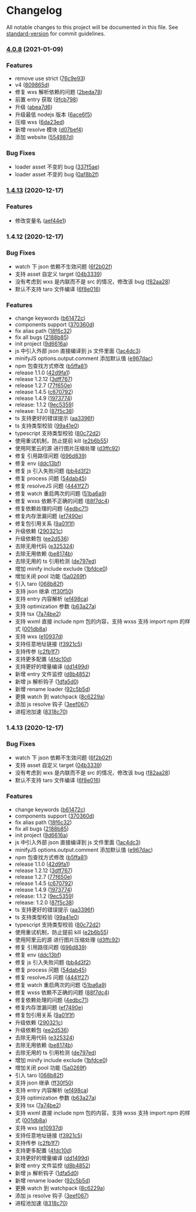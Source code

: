 # Changelog

All notable changes to this project will be documented in this file. See [standard-version](https://github.com/conventional-changelog/standard-version) for commit guidelines.

### [4.0.8](https://github.com/ximing/mpbuild/compare/v1.4.13...v4.0.8) (2021-01-09)

### Features

- remove use strict ([76c9e93](https://github.com/ximing/mpbuild/commit/76c9e93c4c11620e87eb4bcc2c681c3008410162))
- v4 ([809865d](https://github.com/ximing/mpbuild/commit/809865d7ea881a251a2362a87e562da798050519))
- 修复 wxs 解析依赖的问题 ([2beda78](https://github.com/ximing/mpbuild/commit/2beda78f99f7c706de5b515c1b352d2a589ac551))
- 前置 entry 获取 ([9fcb798](https://github.com/ximing/mpbuild/commit/9fcb798b29572d77ad9eb2e3dff1881563e04930))
- 升级 ([abea7d6](https://github.com/ximing/mpbuild/commit/abea7d64d0c9056833aadbc0b30a47440bc15686))
- 升级最低 nodejs 版本 ([6ace6f5](https://github.com/ximing/mpbuild/commit/6ace6f57fb26b53bec5f398988fba2f23eb9912f))
- 压缩 wxs ([6da23ed](https://github.com/ximing/mpbuild/commit/6da23ed5030f3c3dbb65abc1c723ac5a7af18a8e))
- 新增 resolve 模块 ([d07bef4](https://github.com/ximing/mpbuild/commit/d07bef41ed60a8c790b91a94dd1acba0e9c202f8))
- 添加 website ([554987d](https://github.com/ximing/mpbuild/commit/554987d47a61ba2a4a07b3264123ef8cbef88101))

### Bug Fixes

- loader asset 不变的 bug ([337f5ae](https://github.com/ximing/mpbuild/commit/337f5ae8ec9cd33e124548a53d78719f1e71f8fe))
- loader asset 不变的 bug ([0af8b2f](https://github.com/ximing/mpbuild/commit/0af8b2f1e779ffa71a58e71e49a92edb263e5d7d))

### [1.4.13](https://github.com/ximing/mpbuild/compare/v1.4.12...v1.4.13) (2020-12-17)

### Features

- 修改变量名 ([aef44e1](https://github.com/ximing/mpbuild/commit/aef44e1))

### 1.4.12 (2020-12-17)

### Bug Fixes

- watch 下 json 依赖不生效问题 ([6f2b02f](https://github.com/ximing/mpbuild/commit/6f2b02f))
- 支持 asset 自定义 target ([04b3339](https://github.com/ximing/mpbuild/commit/04b3339))
- 没有考虑到 wxs 是内联而不是 src 的情况，修改该 bug ([f82aa28](https://github.com/ximing/mpbuild/commit/f82aa28))
- 默认不支持 taro 文件编译 ([6f8e016](https://github.com/ximing/mpbuild/commit/6f8e016))

### Features

- change keywords ([b61472c](https://github.com/ximing/mpbuild/commit/b61472c))
- components support ([370360d](https://github.com/ximing/mpbuild/commit/370360d))
- fix alias path ([18f6c32](https://github.com/ximing/mpbuild/commit/18f6c32))
- fix all bugs ([2188b85](https://github.com/ximing/mpbuild/commit/2188b85))
- init project ([9d6616a](https://github.com/ximing/mpbuild/commit/9d6616a))
- js 中引入外部 json 直接编译到 js 文件里面 ([1ac4dc3](https://github.com/ximing/mpbuild/commit/1ac4dc3))
- minifyJS options.output.comment 添加默认值 ([e967dac](https://github.com/ximing/mpbuild/commit/e967dac))
- npm 包查找方式修改 ([b5ffa81](https://github.com/ximing/mpbuild/commit/b5ffa81))
- release 1.1.0 ([42d9fa1](https://github.com/ximing/mpbuild/commit/42d9fa1))
- release 1.2.12 ([3dff767](https://github.com/ximing/mpbuild/commit/3dff767))
- release 1.2.7 ([77f650e](https://github.com/ximing/mpbuild/commit/77f650e))
- release 1.4.5 ([c670792](https://github.com/ximing/mpbuild/commit/c670792))
- release 1.4.9 ([1973774](https://github.com/ximing/mpbuild/commit/1973774))
- release: 1.1.2 ([9ec5359](https://github.com/ximing/mpbuild/commit/9ec5359))
- release: 1.2.0 ([87f5c38](https://github.com/ximing/mpbuild/commit/87f5c38))
- ts 支持更好的错误提示 ([aa3396f](https://github.com/ximing/mpbuild/commit/aa3396f))
- ts 支持类型校验 ([99a41e0](https://github.com/ximing/mpbuild/commit/99a41e0))
- typescript 支持类型校验 ([80c72d2](https://github.com/ximing/mpbuild/commit/80c72d2))
- 使用重试机制，防止提前 kill ([e2b6b55](https://github.com/ximing/mpbuild/commit/e2b6b55))
- 使用阿里云的源 进行图片压缩处理 ([d3ffc92](https://github.com/ximing/mpbuild/commit/d3ffc92))
- 修复 引用路径问题 ([696d839](https://github.com/ximing/mpbuild/commit/696d839))
- 修复 env ([ddc13bf](https://github.com/ximing/mpbuild/commit/ddc13bf))
- 修复 js 引入失败问题 ([bb4d3f2](https://github.com/ximing/mpbuild/commit/bb4d3f2))
- 修复 process 问题 ([54dab45](https://github.com/ximing/mpbuild/commit/54dab45))
- 修复 resolveJS 问题 ([4441f27](https://github.com/ximing/mpbuild/commit/4441f27))
- 修复 watch 重启两次的问题 ([51ba6a9](https://github.com/ximing/mpbuild/commit/51ba6a9))
- 修复 wxss 依赖不正确的问题 ([88f7dc4](https://github.com/ximing/mpbuild/commit/88f7dc4))
- 修复依赖处理的问题 ([4edbc71](https://github.com/ximing/mpbuild/commit/4edbc71))
- 修复内存泄漏问题 ([ef7490e](https://github.com/ximing/mpbuild/commit/ef7490e))
- 修复包引用关系 ([9a01f1f](https://github.com/ximing/mpbuild/commit/9a01f1f))
- 升级依赖 ([290321c](https://github.com/ximing/mpbuild/commit/290321c))
- 升级依赖包 ([ee2d536](https://github.com/ximing/mpbuild/commit/ee2d536))
- 去除无用代码 ([e325324](https://github.com/ximing/mpbuild/commit/e325324))
- 去除无用依赖 ([be8174b](https://github.com/ximing/mpbuild/commit/be8174b))
- 去除无用的 ts 引用检测 ([de797ed](https://github.com/ximing/mpbuild/commit/de797ed))
- 增加 minify include exclude ([1bfdce0](https://github.com/ximing/mpbuild/commit/1bfdce0))
- 增加关闭 pool 功能 ([5a0269f](https://github.com/ximing/mpbuild/commit/5a0269f))
- 引入 taro ([068b82f](https://github.com/ximing/mpbuild/commit/068b82f))
- 支持 json 继承 ([ff30f50](https://github.com/ximing/mpbuild/commit/ff30f50))
- 支持 entry 内容解析 ([ef498ca](https://github.com/ximing/mpbuild/commit/ef498ca))
- 支持 optimization 参数 ([b63a27a](https://github.com/ximing/mpbuild/commit/b63a27a))
- 支持 tsx ([7a74be2](https://github.com/ximing/mpbuild/commit/7a74be2))
- 支持 wxml 直接 include npm 包的内容，支持 wxss 支持 import npm 的样式 ([001db8a](https://github.com/ximing/mpbuild/commit/001db8a))
- 支持 wxs ([e10937d](https://github.com/ximing/mpbuild/commit/e10937d))
- 支持任意地址链接 ([f3921c5](https://github.com/ximing/mpbuild/commit/f3921c5))
- 支持传参 ([c2fb1f7](https://github.com/ximing/mpbuild/commit/c2fb1f7))
- 支持更多配置 ([4fdc10d](https://github.com/ximing/mpbuild/commit/4fdc10d))
- 支持更好的增量编译 ([dd1499d](https://github.com/ximing/mpbuild/commit/dd1499d))
- 新增 entry 文件监控 ([d8b4852](https://github.com/ximing/mpbuild/commit/d8b4852))
- 新增 js 解析钩子 ([1dfa5d0](https://github.com/ximing/mpbuild/commit/1dfa5d0))
- 新增 rename loader ([92c5b5d](https://github.com/ximing/mpbuild/commit/92c5b5d))
- 更换 watch 到 watchpack ([8c6229a](https://github.com/ximing/mpbuild/commit/8c6229a))
- 添加 js resolve 钩子 ([3eef067](https://github.com/ximing/mpbuild/commit/3eef067))
- 进程池加速 ([8318c70](https://github.com/ximing/mpbuild/commit/8318c70))

### 1.4.13 (2020-12-17)

### Bug Fixes

- watch 下 json 依赖不生效问题 ([6f2b02f](https://github.com/ximing/mpbuild/commit/6f2b02f))
- 支持 asset 自定义 target ([04b3339](https://github.com/ximing/mpbuild/commit/04b3339))
- 没有考虑到 wxs 是内联而不是 src 的情况，修改该 bug ([f82aa28](https://github.com/ximing/mpbuild/commit/f82aa28))
- 默认不支持 taro 文件编译 ([6f8e016](https://github.com/ximing/mpbuild/commit/6f8e016))

### Features

- change keywords ([b61472c](https://github.com/ximing/mpbuild/commit/b61472c))
- components support ([370360d](https://github.com/ximing/mpbuild/commit/370360d))
- fix alias path ([18f6c32](https://github.com/ximing/mpbuild/commit/18f6c32))
- fix all bugs ([2188b85](https://github.com/ximing/mpbuild/commit/2188b85))
- init project ([9d6616a](https://github.com/ximing/mpbuild/commit/9d6616a))
- js 中引入外部 json 直接编译到 js 文件里面 ([1ac4dc3](https://github.com/ximing/mpbuild/commit/1ac4dc3))
- minifyJS options.output.comment 添加默认值 ([e967dac](https://github.com/ximing/mpbuild/commit/e967dac))
- npm 包查找方式修改 ([b5ffa81](https://github.com/ximing/mpbuild/commit/b5ffa81))
- release 1.1.0 ([42d9fa1](https://github.com/ximing/mpbuild/commit/42d9fa1))
- release 1.2.12 ([3dff767](https://github.com/ximing/mpbuild/commit/3dff767))
- release 1.2.7 ([77f650e](https://github.com/ximing/mpbuild/commit/77f650e))
- release 1.4.5 ([c670792](https://github.com/ximing/mpbuild/commit/c670792))
- release 1.4.9 ([1973774](https://github.com/ximing/mpbuild/commit/1973774))
- release: 1.1.2 ([9ec5359](https://github.com/ximing/mpbuild/commit/9ec5359))
- release: 1.2.0 ([87f5c38](https://github.com/ximing/mpbuild/commit/87f5c38))
- ts 支持更好的错误提示 ([aa3396f](https://github.com/ximing/mpbuild/commit/aa3396f))
- ts 支持类型校验 ([99a41e0](https://github.com/ximing/mpbuild/commit/99a41e0))
- typescript 支持类型校验 ([80c72d2](https://github.com/ximing/mpbuild/commit/80c72d2))
- 使用重试机制，防止提前 kill ([e2b6b55](https://github.com/ximing/mpbuild/commit/e2b6b55))
- 使用阿里云的源 进行图片压缩处理 ([d3ffc92](https://github.com/ximing/mpbuild/commit/d3ffc92))
- 修复 引用路径问题 ([696d839](https://github.com/ximing/mpbuild/commit/696d839))
- 修复 env ([ddc13bf](https://github.com/ximing/mpbuild/commit/ddc13bf))
- 修复 js 引入失败问题 ([bb4d3f2](https://github.com/ximing/mpbuild/commit/bb4d3f2))
- 修复 process 问题 ([54dab45](https://github.com/ximing/mpbuild/commit/54dab45))
- 修复 resolveJS 问题 ([4441f27](https://github.com/ximing/mpbuild/commit/4441f27))
- 修复 watch 重启两次的问题 ([51ba6a9](https://github.com/ximing/mpbuild/commit/51ba6a9))
- 修复 wxss 依赖不正确的问题 ([88f7dc4](https://github.com/ximing/mpbuild/commit/88f7dc4))
- 修复依赖处理的问题 ([4edbc71](https://github.com/ximing/mpbuild/commit/4edbc71))
- 修复内存泄漏问题 ([ef7490e](https://github.com/ximing/mpbuild/commit/ef7490e))
- 修复包引用关系 ([9a01f1f](https://github.com/ximing/mpbuild/commit/9a01f1f))
- 升级依赖 ([290321c](https://github.com/ximing/mpbuild/commit/290321c))
- 升级依赖包 ([ee2d536](https://github.com/ximing/mpbuild/commit/ee2d536))
- 去除无用代码 ([e325324](https://github.com/ximing/mpbuild/commit/e325324))
- 去除无用依赖 ([be8174b](https://github.com/ximing/mpbuild/commit/be8174b))
- 去除无用的 ts 引用检测 ([de797ed](https://github.com/ximing/mpbuild/commit/de797ed))
- 增加 minify include exclude ([1bfdce0](https://github.com/ximing/mpbuild/commit/1bfdce0))
- 增加关闭 pool 功能 ([5a0269f](https://github.com/ximing/mpbuild/commit/5a0269f))
- 引入 taro ([068b82f](https://github.com/ximing/mpbuild/commit/068b82f))
- 支持 json 继承 ([ff30f50](https://github.com/ximing/mpbuild/commit/ff30f50))
- 支持 entry 内容解析 ([ef498ca](https://github.com/ximing/mpbuild/commit/ef498ca))
- 支持 optimization 参数 ([b63a27a](https://github.com/ximing/mpbuild/commit/b63a27a))
- 支持 tsx ([7a74be2](https://github.com/ximing/mpbuild/commit/7a74be2))
- 支持 wxml 直接 include npm 包的内容，支持 wxss 支持 import npm 的样式 ([001db8a](https://github.com/ximing/mpbuild/commit/001db8a))
- 支持 wxs ([e10937d](https://github.com/ximing/mpbuild/commit/e10937d))
- 支持任意地址链接 ([f3921c5](https://github.com/ximing/mpbuild/commit/f3921c5))
- 支持传参 ([c2fb1f7](https://github.com/ximing/mpbuild/commit/c2fb1f7))
- 支持更多配置 ([4fdc10d](https://github.com/ximing/mpbuild/commit/4fdc10d))
- 支持更好的增量编译 ([dd1499d](https://github.com/ximing/mpbuild/commit/dd1499d))
- 新增 entry 文件监控 ([d8b4852](https://github.com/ximing/mpbuild/commit/d8b4852))
- 新增 js 解析钩子 ([1dfa5d0](https://github.com/ximing/mpbuild/commit/1dfa5d0))
- 新增 rename loader ([92c5b5d](https://github.com/ximing/mpbuild/commit/92c5b5d))
- 更换 watch 到 watchpack ([8c6229a](https://github.com/ximing/mpbuild/commit/8c6229a))
- 添加 js resolve 钩子 ([3eef067](https://github.com/ximing/mpbuild/commit/3eef067))
- 进程池加速 ([8318c70](https://github.com/ximing/mpbuild/commit/8318c70))
